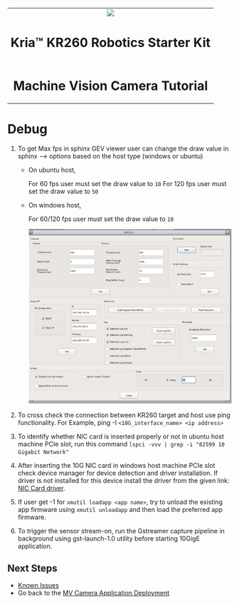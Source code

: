 <table>
 <tr>
   <td align="center"><img src="https://www.xilinx.com/content/dam/xilinx/imgs/press/media-kits/corporate/xilinx-logo.png" width="30%"/><h1>Kria&trade; KR260 Robotics Starter Kit</h1>
   </td>
 </tr>
 <tr>
 <td align="center"><h1>Machine Vision Camera Tutorial</h1>
 
 </td>
 </tr>
</table>

# Debug

1. To get Max fps in sphinx GEV viewer user can change the draw value in sphinx --> options based on the host type (windows or ubuntu)

    - On ubuntu host,

         For 60 fps user must set the draw value to `10` 
         For 120 fps user must set the draw value to `50`

    - On windows host,

         For 60/120 fps user must set the draw value to `10`

         ![Sphinx GE Viewer](media/Sphinx_GE_Viewer.png)

2. To cross check the connection between KR260 target and host use ping functionality. For Example, ping -I `<10G_interface_name> <ip address>`

3. To identify whether NIC card is inserted properly or not in ubuntu host machine PCIe slot, run this command `lspci -vvv | grep -i "82599 10 Gigabit Network"`

4. After inserting the 10G NIC card in windows host machine PCIe slot check device manager for device detection and driver installation. If driver is not installed for this device install the driver from the given link: [NIC Card driver](https://www.intel.com/content/www/us/en/download/15084/intel-ethernet-adapter-complete-driver-pack.html).

5. If user get -1 for `xmutil loadapp <app name>`, try to unload the existing app firmware using `xmutil unloadapp` and then load the preferred app firmware.

6. To trigger the sensor stream-on, run the Gstreamer capture pipeline in background using gst-launch-1.0 utility before starting 10GigE application.

## Next Steps

* [Known Issues](known_issues.md)
* Go back to the [MV Camera Application Deployment](app_deployment.md)

<!---

Licensed under the Apache License, Version 2.0 (the "License"); you may not use this file except in compliance with the License.

You may obtain a copy of the License at http://www.apache.org/licenses/LICENSE-2.0.


Unless required by applicable law or agreed to in writing, software distributed under the License is distributed on an "AS IS" BASIS, WITHOUT WARRANTIES OR CONDITIONS OF ANY KIND, either express or implied. See the License for the specific language governing permissions and limitations under the License.

-->
